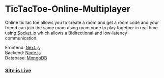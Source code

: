 # TicTacToe-Online-Multiplayer

Online tic tac toe allows you to create a room and get a room code and your friend can join the same room using room code to play together in real time using [Socket.io](https://socket.io/) which allows a Bidirectional and low-latency communication.

Frontend: [Next.js](https://nextjs.org/)<br/>
Backend: [Node.js](https://nodejs.org/en/)<br/>
Database: [MongoDB](https://www.mongodb.com/)<br/>

### [Site is Live](https://kind-agnesi-d322a8.netlify.app/)

